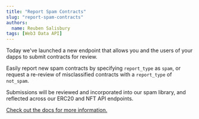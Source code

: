 ```yaml
---
title: "Report Spam Contracts"
slug: "report-spam-contracts"
authors:
  name: Reuben Salisbury
tags: [Web3 Data API]
---
```


Today we've launched a new endpoint that allows you and the users of your dapps to submit contracts for review. 

<!-- truncate -->

Easily report new spam contracts by specifying `report_type` as `spam`, or request a re-review of misclassified contracts with a `report_type` of `not_spam`.

Submissions will be reviewed and incorporated into our spam library, and reflected across our ERC20 and NFT API endpoints.

[Check out the docs for more information.](/web3-data-api/evm/reference/contracts-review)
